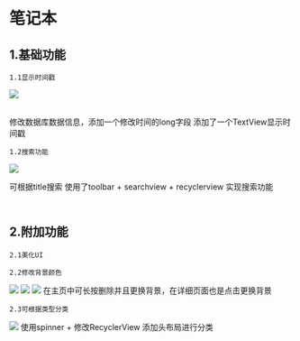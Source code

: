 笔记本
====
1.基础功能
---
	1.1显示时间戳

![](F:\git\note\note\01.png)

<br>
修改数据库数据信息，添加一个修改时间的long字段
添加了一个TextView显示时间戳
	
	1.2搜索功能
![](F:\git\note\note\search1.png)
<br>


可根据title搜索
使用了toolbar + searchview + recyclerview 实现搜索功能
	
​	
2.附加功能
----
	2.1美化UI
	
	2.2修改背景颜色
![](F:\git\note\note\bg.png)
![](F:\git\note\note\bg1.png)
![](F:\git\note\note\bg2.png)
	在主页中可长按删除并且更换背景，在详细页面也是点击更换背景

	2.3可根据类型分类
![](F:\git\note\note\03.png)
	使用spinner + 修改RecyclerView 添加头布局进行分类

